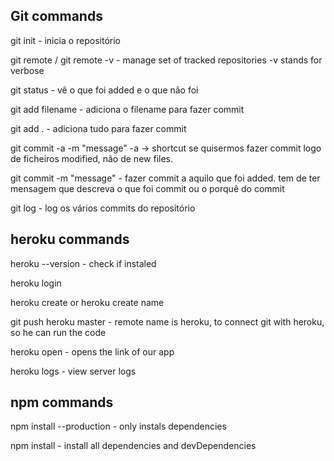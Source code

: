 ## Git commands

git init - inicia o repositório

git remote / git remote -v  - manage set of tracked repositories  -v stands for verbose

git status - vê o que foi added e o que não foi

git add filename - adiciona o filename para fazer commit

git add . - adiciona tudo para fazer commit

git commit -a -m "message"   -a -> shortcut se quisermos fazer commit logo de ficheiros modified, não de new files.

git commit -m "message" - fazer commit a aquilo que foi added. tem de ter mensagem que descreva o que foi commit ou o porquê do commit

git log - log os vários commits do repositório



## heroku commands

heroku --version - check if instaled

heroku login

heroku create or heroku create name

git push heroku master - remote name is heroku, to connect git with heroku, so he can run the code

heroku open - opens the link of our app

heroku logs - view server logs


## npm commands

npm install --production - only instals dependencies

npm install - install all dependencies and devDependencies